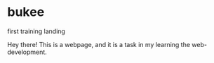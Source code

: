 # bukee
first training landing

Hey there! This is a webpage, and it is a task in my learning the web-development.
